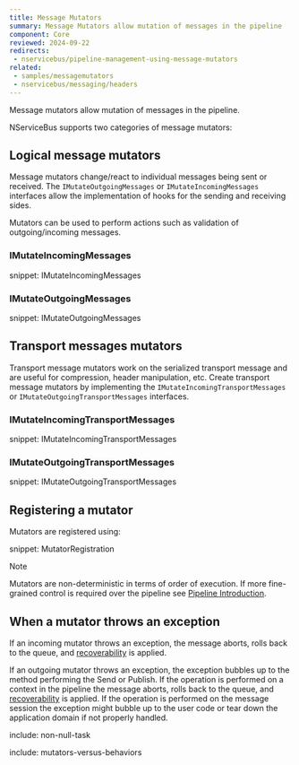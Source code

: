 ```yaml
---
title: Message Mutators
summary: Message Mutators allow mutation of messages in the pipeline
component: Core
reviewed: 2024-09-22
redirects:
 - nservicebus/pipeline-management-using-message-mutators
related:
 - samples/messagemutators
 - nservicebus/messaging/headers
---
```


Message mutators allow mutation of messages in the pipeline.

NServiceBus supports two categories of message mutators:


## Logical message mutators

Message mutators change/react to individual messages being sent or received. The `IMutateOutgoingMessages` or `IMutateIncomingMessages` interfaces allow the implementation of hooks for the sending and receiving sides.

Mutators can be used to perform actions such as validation of outgoing/incoming messages.


### IMutateIncomingMessages

snippet: IMutateIncomingMessages


### IMutateOutgoingMessages

snippet: IMutateOutgoingMessages


## Transport messages mutators

Transport message mutators work on the serialized transport message and are useful for compression, header manipulation, etc.
Create transport message mutators by implementing the `IMutateIncomingTransportMessages` or `IMutateOutgoingTransportMessages` interfaces.


### IMutateIncomingTransportMessages

snippet: IMutateIncomingTransportMessages


### IMutateOutgoingTransportMessages

snippet: IMutateOutgoingTransportMessages


## Registering a mutator

Mutators are registered using:

snippet: MutatorRegistration

> [!NOTE]
> Mutators are non-deterministic in terms of order of execution. If more fine-grained control is required over the pipeline see [Pipeline Introduction](/nservicebus/pipeline/manipulate-with-behaviors.md).


## When a mutator throws an exception

If an incoming mutator throws an exception, the message aborts, rolls back to the queue, and [recoverability](/nservicebus/recoverability/) is applied.

If an outgoing mutator throws an exception, the exception bubbles up to the method performing the Send or Publish. If the operation is performed on a context in the pipeline the message aborts, rolls back to the queue, and [recoverability](/nservicebus/recoverability/) is applied. If the operation is performed on the message session the exception might bubble up to the user code or tear down the application domain if not properly handled.


include: non-null-task

include: mutators-versus-behaviors
